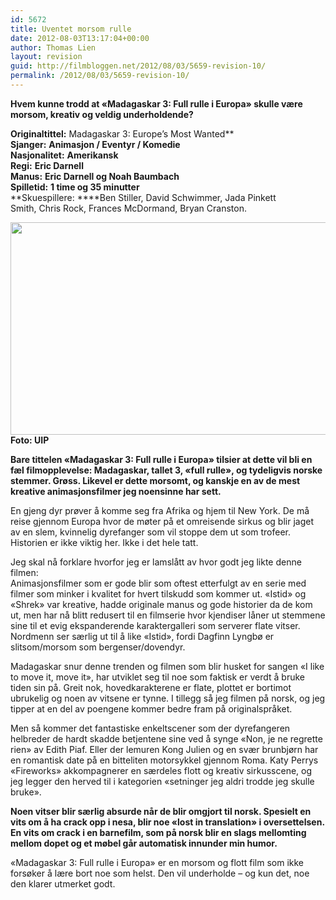 ```yaml
---
id: 5672
title: Uventet morsom rulle
date: 2012-08-03T13:17:04+00:00
author: Thomas Lien
layout: revision
guid: http://filmbloggen.net/2012/08/03/5659-revision-10/
permalink: /2012/08/03/5659-revision-10/
---
```

**Hvem kunne trodd at &laquo;Madagaskar 3: Full rulle i Europa&raquo; skulle være morsom, kreativ og veldig underholdende?**

<!--more-->

**Originaltittel:** Madagaskar 3: Europe&#8217;s Most Wanted**  
**Sjanger:** **Animasjon / Eventyr / Komedie**  
**Nasjonalitet:** **Amerikansk**  
**Regi:** **Eric Darnell**  
**Manus:** **Eric Darnell og Noah Baumbach**  
**Spilletid:** **1 time og 35 minutter**  
**Skuespillere: ****Ben Stiller, David Schwimmer, Jada Pinkett Smith, Chris Rock, Frances McDormand, Bryan Cranston.

**<a href="http://filmbloggen.net/2012/08/03/uventet-full-rulle/madagaskar/" rel="attachment wp-att-5660"><img class="alignnone size-large wp-image-5660" src="http://filmbloggen.net/wp-content/uploads//2012/08/madagaskar-620x340.jpg" alt="" width="620" height="340" /></a>  
Foto: UIP**

**Bare tittelen «Madagaskar 3: Full rulle i Europa» tilsier at dette vil bli en fæl filmopplevelse: Madagaskar, tallet 3, «full rulle», og tydeligvis norske stemmer. Grøss. Likevel er dette morsomt, og kanskje en av de mest kreative animasjonsfilmer jeg noensinne har sett.**

En gjeng dyr prøver å komme seg fra Afrika og hjem til New York. De må reise gjennom Europa hvor de møter på et omreisende sirkus og blir jaget av en slem, kvinnelig dyrefanger som vil stoppe dem ut som trofeer. Historien er ikke viktig her. Ikke i det hele tatt.

Jeg skal nå forklare hvorfor jeg er lamslått av hvor godt jeg likte denne filmen:  
Animasjonsfilmer som er gode blir som oftest etterfulgt av en serie med filmer som minker i kvalitet for hvert tilskudd som kommer ut. «Istid» og «Shrek» var kreative, hadde originale manus og gode historier da de kom ut, men har nå blitt redusert til en filmserie hvor kjendiser låner ut stemmene sine til et evig ekspanderende karaktergalleri som serverer flate vitser. Nordmenn ser særlig ut til å like «Istid», fordi Dagfinn Lyngbø er slitsom/morsom som bergenser/dovendyr.

Madagaskar snur denne trenden og filmen som blir husket for sangen «I like to move it, move it», har utviklet seg til noe som faktisk er verdt å bruke tiden sin på. Greit nok, hovedkarakterene er flate, plottet er bortimot ubrukelig og noen av vitsene er tynne. I tillegg så jeg filmen på norsk, og jeg tipper at en del av poengene kommer bedre fram på originalspråket.

Men så kommer det fantastiske enkeltscener som der dyrefangeren helbreder de hardt skadde betjentene sine ved å synge «Non, je ne regrette rien» av Edith Piaf. Eller der lemuren Kong Julien og en svær brunbjørn har en romantisk date på en bitteliten motorsykkel gjennom Roma. Katy Perrys «Fireworks» akkompagnerer en særdeles flott og kreativ sirkusscene, og jeg legger den herved til i kategorien «setninger jeg aldri trodde jeg skulle bruke».

<span class='embed-youtube' style='text-align:center; display: block;'></span>

**Noen vitser blir særlig absurde når de blir omgjort til norsk. Spesielt en vits om å ha crack opp i nesa, blir noe &laquo;lost in translation&raquo; i oversettelsen. En vits om crack i en barnefilm, som på norsk blir en slags mellomting mellom dopet og et møbel går automatisk innunder min humor.**

«Madagaskar 3: Full rulle i Europa» er en morsom og flott film som ikke forsøker å lære bort noe som helst. Den vil underholde &#8211; og kun det, noe den klarer utmerket godt.

<div class="video-shortcode">
</div>